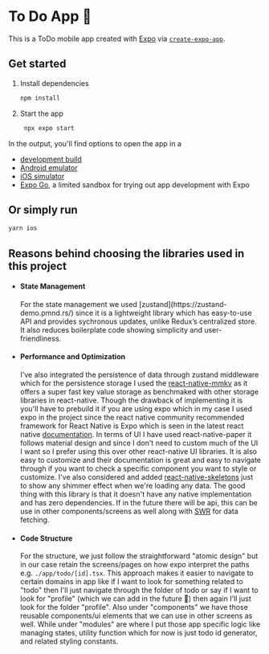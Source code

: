 # To Do App 👋

This is a ToDo mobile app created with [Expo](https://expo.dev) via [`create-expo-app`](https://www.npmjs.com/package/create-expo-app).

## Get started

1. Install dependencies

   ```bash
   npm install
   ```

2. Start the app

   ```bash
    npx expo start
   ```

In the output, you'll find options to open the app in a

- [development build](https://docs.expo.dev/develop/development-builds/introduction/)
- [Android emulator](https://docs.expo.dev/workflow/android-studio-emulator/)
- [iOS simulator](https://docs.expo.dev/workflow/ios-simulator/)
- [Expo Go](https://expo.dev/go), a limited sandbox for trying out app development with Expo

## Or simply run

```bash
yarn ios
```

## Reasons behind choosing the libraries used in this project

- <h4>State Management</h4>
  For the state management we used [zustand](https://zustand-demo.pmnd.rs/) since it is a lightweight library which has easy-to-use API and provides sychronous updates, unlike Redux’s centralized store. It also reduces boilerplate code showing simplicity and user-friendliness.

- <h4>Performance and Optimization</h4>
  I've also integrated the persistence of data through zustand middleware which for the persistence storage I used the <a href="https://github.com/mrousavy/react-native-mmkv">react-native-mmkv</a> as it offers a super fast key value storage as benchmaked with other storage libraries in react-native. Though the drawback of implementing it is you'll have to prebuild it if you are using expo which in my case I used expo in the project since the react native community recommended framework for React Native is Expo which is seen in the latest react native <a href="https://reactnative.dev/docs/environment-setup">documentation</a>.
  In terms of UI I have used react-native-paper it follows material design and since I don't need to custom much of the UI I want so I prefer using this over other react-native UI libraries. It is also easy to customize and their documentation is great and easy to navigate through if you want to check a specific component you want to style or customize.
  I've also considered and added <a href="https://github.com/kyawthura-gg/react-native-skeletons">react-native-skeletons</a> just to show any shimmer effect when we're loading any data. The good thing with this library is that it doesn't have any native implementation and has zero dependencies. If in the future there will be api, this can be use in other components/screens as well along with <a href="https://swr.vercel.app/">SWR</a> for data fetching.

- <h4>Code Structure</h4>
  For the structure, we just follow the straightforward "atomic design" but in our case retain the screens/pages on how expo interpret the paths e.g. <code>./app/todo/[id].tsx</code>. This approach makes it easier to navigate to certain domains in app like if I want to look for something related to "todo" then I'll just navigate through the folder of todo or say if I want to look for "profile" (which we can add in the future 🙂) then again I'll just look for the folder "profile". Also under "components" we have those reusable components/ui elements that we can use in other screens as well. While under "modules" are where I put those app specific logic like managing states, utility function which for now is just todo id generator, and related styling constants.
